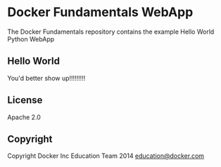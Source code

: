 Docker Fundamentals WebApp
==========================

The Docker Fundamentals repository contains the example Hello World Python WebApp

## Hello World

You'd better show up!!!!!!!!!

## License

Apache 2.0

## Copyright

Copyright Docker Inc Education Team 2014 <education@docker.com>
